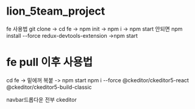 # lion_5team_project
fe 사용법
git clone -> cd fe -> npm init -> npm i -> npm start
안되면 
npm install --force redux-devtools-extension ->npm start







# fe pull 이후 사용법 
cd fe ->  밑에꺼 복붙 -> npm start 
npm i --force @ckeditor/ckeditor5-react @ckeditor/ckeditor5-build-classic


navbar드롭다운 전부 ckeditor 